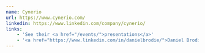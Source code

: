 ```yaml
---
name: Cynerio
url: https://www.cynerio.com/
linkedin: https://www.linkedin.com/company/cynerio/
links:
    - 'See their <a href="/events/">presentations</a>'
    - '<a href="https://www.linkedin.com/in/danielbrodie/">Daniel Brodie</a> CTO and Co-Founder at Cynero'
---
```




